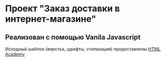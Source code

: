 # Проект "Заказ доставки в интернет-магазине"

## Реализован с помощью Vanila Javascript

Исходный шаблон (верстка, шрифты, стилизация) предоставлены [HTML Academy](https://htmlacademy.ru/projects?_ga=2.169289257.948206913.1672570638-2106917507.1636362028)

